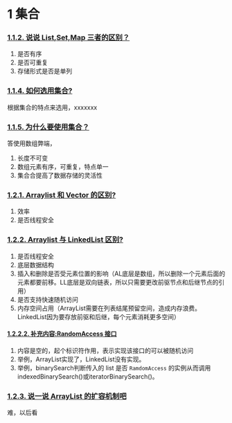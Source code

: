 # 1 集合

### [1.1.2. 说说 List,Set,Map 三者的区别？](https://snailclimb.gitee.io/javaguide/#/docs/java/collection/Java%E9%9B%86%E5%90%88%E6%A1%86%E6%9E%B6%E5%B8%B8%E8%A7%81%E9%9D%A2%E8%AF%95%E9%A2%98?id=_112-%e8%af%b4%e8%af%b4-listsetmap-%e4%b8%89%e8%80%85%e7%9a%84%e5%8c%ba%e5%88%ab%ef%bc%9f)

1. 是否有序
2. 是否可重复
3. 存储形式是否是单列

### [1.1.4. 如何选用集合?](https://snailclimb.gitee.io/javaguide/#/docs/java/collection/Java%E9%9B%86%E5%90%88%E6%A1%86%E6%9E%B6%E5%B8%B8%E8%A7%81%E9%9D%A2%E8%AF%95%E9%A2%98?id=_114-%e5%a6%82%e4%bd%95%e9%80%89%e7%94%a8%e9%9b%86%e5%90%88)

根据集合的特点来选用，xxxxxxx

### [1.1.5. 为什么要使用集合？](https://snailclimb.gitee.io/javaguide/#/docs/java/collection/Java%E9%9B%86%E5%90%88%E6%A1%86%E6%9E%B6%E5%B8%B8%E8%A7%81%E9%9D%A2%E8%AF%95%E9%A2%98?id=_115-%e4%b8%ba%e4%bb%80%e4%b9%88%e8%a6%81%e4%bd%bf%e7%94%a8%e9%9b%86%e5%90%88%ef%bc%9f)

答使用数组弊端，

1. 长度不可变
2. 数组元素有序，可重复，特点单一
3. 集合合提高了数据存储的灵活性

### [1.2.1. Arraylist 和 Vector 的区别?](https://snailclimb.gitee.io/javaguide/#/docs/java/collection/Java%E9%9B%86%E5%90%88%E6%A1%86%E6%9E%B6%E5%B8%B8%E8%A7%81%E9%9D%A2%E8%AF%95%E9%A2%98?id=_121-arraylist-%e5%92%8c-vector-%e7%9a%84%e5%8c%ba%e5%88%ab)

1. 效率
2. 是否线程安全

### [1.2.2. Arraylist 与 LinkedList 区别?](https://snailclimb.gitee.io/javaguide/#/docs/java/collection/Java%E9%9B%86%E5%90%88%E6%A1%86%E6%9E%B6%E5%B8%B8%E8%A7%81%E9%9D%A2%E8%AF%95%E9%A2%98?id=_122-arraylist-%e4%b8%8e-linkedlist-%e5%8c%ba%e5%88%ab)

1. 是否线程安全
2. 底层数据结构
3. 插入和删除是否受元素位置的影响（AL底层是数组，所以删除一个元素后面的元素都要前移。LL底层是双向链表，所以只需要更改前驱节点和后继节点的引用）
4. 是否支持快速随机访问
5. 内存空间占用（ArrayList需要在列表结尾预留空间，造成内存浪费。LinkedList因为要存放前驱和后继，每个元素消耗更多空间）

#### [1.2.2.2. 补充内容:RandomAccess 接口](https://snailclimb.gitee.io/javaguide/#/docs/java/collection/Java%E9%9B%86%E5%90%88%E6%A1%86%E6%9E%B6%E5%B8%B8%E8%A7%81%E9%9D%A2%E8%AF%95%E9%A2%98?id=_1222-%e8%a1%a5%e5%85%85%e5%86%85%e5%ae%b9randomaccess-%e6%8e%a5%e5%8f%a3)

1. 内容是空的，起个标识符作用，表示实现该接口的可以被随机访问
2. 举例，ArrayList实现了，LinkedList没有实现。
3. 举例，binarySearch判断传入的 list 是否 `RamdomAccess` 的实例从而调用indexedBinarySearch()或iteratorBinarySearch()。

### [1.2.3. 说一说 ArrayList 的扩容机制吧](https://snailclimb.gitee.io/javaguide/#/docs/java/collection/Java集合框架常见面试题?id=_123-说一说-arraylist-的扩容机制吧)

难，以后看